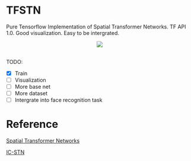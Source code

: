 # TFSTN
Pure Tensorflow Implementation of Spatial Transformer Networks. TF API 1.0. Good visualization. Easy to be intergrated.

<div align="center">
  <img src="http://i.imgur.com/gfqLV3f.png"><br><br>
</div>

TODO:
- [x] Train
- [ ] Visualization
- [ ] More base net
- [ ] More dataset
- [ ] Intergrate into face recognition task

# Reference
[Spatial Transformer Networks](https://arxiv.org/pdf/1506.02025.pdf)

[IC-STN](https://github.com/ericlin79119/IC-STN)
